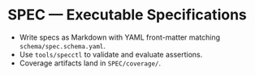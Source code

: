 # SPEC — Executable Specifications
- Write specs as Markdown with YAML front-matter matching `schema/spec.schema.yaml`.
- Use `tools/specctl` to validate and evaluate assertions.
- Coverage artifacts land in `SPEC/coverage/`.
